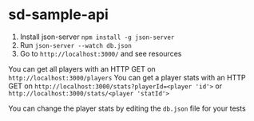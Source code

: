 # sd-sample-api

1. Install json-server `npm install -g json-server`
2. Run `json-server --watch db.json`
3. Go to `http://localhost:3000/` and see resources

You can get all players with an HTTP GET on `http://localhost:3000/players`
You can get a player stats with an HTTP GET on `http://localhost:3000/stats?playerId=<player 'id'>` or `http://localhost:3000/stats/<player 'statId'>`  

You can change the player stats by editing the `db.json` file for your tests